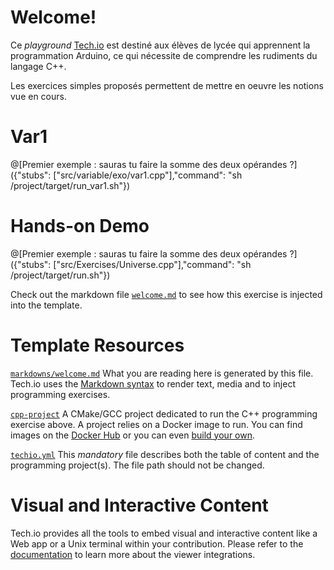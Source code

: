 # Welcome!

Ce *playground* [Tech.io](https://tech.io/) est destiné aux élèves de lycée qui apprennent la programmation Arduino, ce qui nécessite de comprendre les rudiments du langage C++.


Les exercices simples proposés permettent de mettre en oeuvre les notions vue en cours.

# Var1

@[Premier exemple : sauras tu faire la somme des deux opérandes ?]({"stubs": ["src/variable/exo/var1.cpp"],"command": "sh /project/target/run_var1.sh"})

# Hands-on Demo

@[Premier exemple : sauras tu faire la somme des deux opérandes ?]({"stubs": ["src/Exercises/Universe.cpp"],"command": "sh /project/target/run.sh"})

Check out the markdown file [`welcome.md`](https://github.com/TechDotIO/cpp-template/blob/master/markdowns/welcome.md) to see how this exercise is injected into the template.

# Template Resources

[`markdowns/welcome.md`](https://github.com/TechDotIO/cpp-template/blob/master/markdowns/welcome.md)
What you are reading here is generated by this file. Tech.io uses the [Markdown syntax](https://tech.io/doc/reference-markdowns) to render text, media and to inject programming exercises.


[`cpp-project`](https://github.com/TechDotIO/cpp-template/tree/master/cpp-project)
A CMake/GCC project dedicated to run the C++ programming exercise above. A project relies on a Docker image to run. You can find images on the [Docker Hub](https://hub.docker.com/explore/) or you can even [build your own](https://tech.io/doc/reference-runner).


[`techio.yml`](https://github.com/TechDotIO/cpp-template/blob/master/techio.yml)
This *mandatory* file describes both the table of content and the programming project(s). The file path should not be changed.


# Visual and Interactive Content

Tech.io provides all the tools to embed visual and interactive content like a Web app or a Unix terminal within your contribution. Please refer to the [documentation](https://tech.io/doc) to learn more about the viewer integrations.
